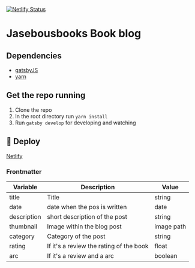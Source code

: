 [![Netlify Status](https://api.netlify.com/api/v1/badges/2a236ca4-8a7a-42c9-b15f-28a2d887da9b/deploy-status)](https://app.netlify.com/sites/jasebousbooks/deploys)

# Jasebousbooks Book blog

## Dependencies

- [gatsbyJS](https://www.gatsbyjs.org/)
- [yarn](https://yarnpkg.com/)

## Get the repo running

1. Clone the repo
2. In the root directory run `yarn install`
3. Run `gatsby develop` for developing and watching

## 💫 Deploy

[Netlify](https://netlify.com/)

### Frontmatter

| Variable    | Description | Value       |
| ----------- | ----------- | ----------- |
| title       | Title       | string |
| date        | date when the pos is written |  date  |
| description | short description of the post | string  |
| thumbnail   | Image within the blog post |  image path  |
| category    | Category of the post |  string  |
| rating      | If it's a review the rating of the book | float |
| arc         | If it's a review and a arc  | boolean |
